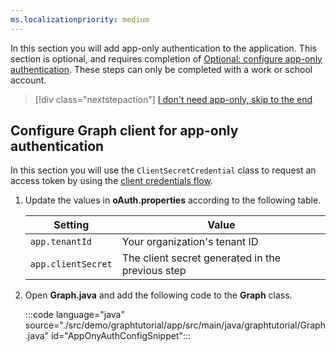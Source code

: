 ```yaml
---
ms.localizationpriority: medium
---
```


<!-- markdownlint-disable MD041 -->

In this section you will add app-only authentication to the application. This section is optional, and requires completion of [Optional: configure app-only authentication](?tutorial-step=7). These steps can only be completed with a work or school account.

> [!div class="nextstepaction"]
> [I don't need app-only, skip to the end](?tutorial-step=10)

## Configure Graph client for app-only authentication

In this section you will use the `ClientSecretCredential` class to request an access token by using the [client credentials flow](/azure/active-directory/develop/v2-oauth2-client-creds-grant-flow).

1. Update the values in **oAuth.properties** according to the following table.

    | Setting | Value |
    |---------|-------|
    | `app.tenantId` | Your organization's tenant ID |
    | `app.clientSecret` | The client secret generated in the previous step |

1. Open **Graph.java** and add the following code to the **Graph** class.

    :::code language="java" source="./src/demo/graphtutorial/app/src/main/java/graphtutorial/Graph.java" id="AppOnyAuthConfigSnippet":::
